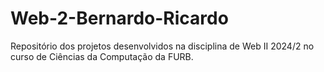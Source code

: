 # Web-2-Bernardo-Ricardo
Repositório dos projetos desenvolvidos na disciplina de Web II 2024/2 no curso de Ciências da Computação da FURB.
